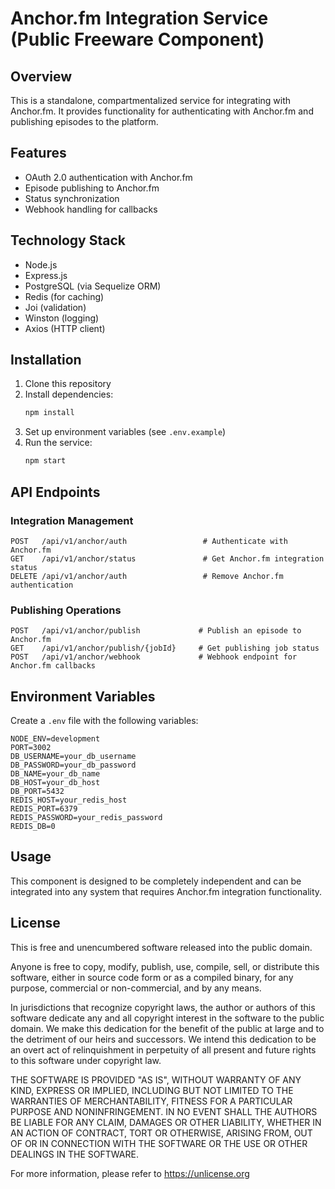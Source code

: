 # Anchor.fm Integration Service (Public Freeware Component)

## Overview
This is a standalone, compartmentalized service for integrating with Anchor.fm. It provides functionality for authenticating with Anchor.fm and publishing episodes to the platform.

## Features
- OAuth 2.0 authentication with Anchor.fm
- Episode publishing to Anchor.fm
- Status synchronization
- Webhook handling for callbacks

## Technology Stack
- Node.js
- Express.js
- PostgreSQL (via Sequelize ORM)
- Redis (for caching)
- Joi (validation)
- Winston (logging)
- Axios (HTTP client)

## Installation

1. Clone this repository
2. Install dependencies:
   ```bash
   npm install
   ```
3. Set up environment variables (see `.env.example`)
4. Run the service:
   ```bash
   npm start
   ```

## API Endpoints

### Integration Management
```
POST   /api/v1/anchor/auth                 # Authenticate with Anchor.fm
GET    /api/v1/anchor/status               # Get Anchor.fm integration status
DELETE /api/v1/anchor/auth                 # Remove Anchor.fm authentication
```

### Publishing Operations
```
POST   /api/v1/anchor/publish             # Publish an episode to Anchor.fm
GET    /api/v1/anchor/publish/{jobId}     # Get publishing job status
POST   /api/v1/anchor/webhook             # Webhook endpoint for Anchor.fm callbacks
```

## Environment Variables
Create a `.env` file with the following variables:
```
NODE_ENV=development
PORT=3002
DB_USERNAME=your_db_username
DB_PASSWORD=your_db_password
DB_NAME=your_db_name
DB_HOST=your_db_host
DB_PORT=5432
REDIS_HOST=your_redis_host
REDIS_PORT=6379
REDIS_PASSWORD=your_redis_password
REDIS_DB=0
```

## Usage
This component is designed to be completely independent and can be integrated into any system that requires Anchor.fm integration functionality.

## License
This is free and unencumbered software released into the public domain.

Anyone is free to copy, modify, publish, use, compile, sell, or
distribute this software, either in source code form or as a compiled
binary, for any purpose, commercial or non-commercial, and by any
means.

In jurisdictions that recognize copyright laws, the author or authors
of this software dedicate any and all copyright interest in the
software to the public domain. We make this dedication for the benefit
of the public at large and to the detriment of our heirs and
successors. We intend this dedication to be an overt act of
relinquishment in perpetuity of all present and future rights to this
software under copyright law.

THE SOFTWARE IS PROVIDED "AS IS", WITHOUT WARRANTY OF ANY KIND,
EXPRESS OR IMPLIED, INCLUDING BUT NOT LIMITED TO THE WARRANTIES OF
MERCHANTABILITY, FITNESS FOR A PARTICULAR PURPOSE AND NONINFRINGEMENT.
IN NO EVENT SHALL THE AUTHORS BE LIABLE FOR ANY CLAIM, DAMAGES OR
OTHER LIABILITY, WHETHER IN AN ACTION OF CONTRACT, TORT OR OTHERWISE,
ARISING FROM, OUT OF OR IN CONNECTION WITH THE SOFTWARE OR THE USE OR
OTHER DEALINGS IN THE SOFTWARE.

For more information, please refer to <https://unlicense.org>